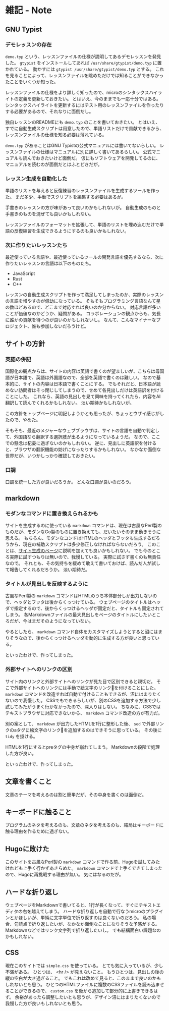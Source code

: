 # 雑記 - Note

## GNU Typist

### デモレッスンの存在

`demo.typ` という、レッスンファイルの仕様が説明してあるデモレッスンを発見した。
`gtypist` をインストールしてあれば `/usr/share/gtypist/demo.typ` に置かれている。
動かすには `gtypist /usr/share/gtypist/demo.typ` とする。
これを見ることによって、レッスンファイルを眺めただけでは知ることができなかったことをいくつか知った。

レッスンファイルの仕様をより詳しく知ったので、microのシンタックスハイライトの定義を更新しておきたい。
とはいえ、今のままでも一応十分ではある。
シンタックスハイライトを更新するにはテスト用のレッスンファイルを作ったりする必要があるので、それなりに面倒だし。

独自レッスンのREADMEにも `demo.typ` のことを書いておきたい。
とはいえ、すでに自動生成スクリプトは用意したので、単語リストだけで貢献できるから、レッスンファイルの仕様を知る必要は薄れている。

`demo.typ` があることはGNU Typistの公式マニュアルには書いてないらしい。
レッスンファイルの仕様はマニュアルに別に詳しく書いてあるらしい。
公式マニュアルも読んでおきたいけど面倒だ。
仮にもソフトウェアを開発してるのに、マニュアルを読むのが面倒だとはふとどきだが。

### レッスン生成を自動化した

単語のリストを与えると反復練習のレッスンファイルを生成するツールを作った。
まだ多少、手動でスクリプトを編集する必要はあるが。

手書きのレッスンの方が味があって良いのかもしれないが。
自動生成のものと手書きのものを混ぜても良いかもしれない。

レッスンファイルのフォーマットを拡張して、単語のリストを埋め込むだけで単語の反復練習を生成できるようにするのも良いかもしれない。

### 次に作りたいレッスンたち

最近使っている言語や、最近使っているツールの開発言語を優先するなら、次に作りたいレッスンの言語は以下のものたち。

* JavaScript
* Rust
* C++

レッスンの自動生成スクリプトを作って満足してしまったのか、実際のレッスンの言語を増やすのが億劫になっている。
そもそもプログラミング言語なんて星の数ほどあるので、どこまで対応すれば良いのか分からない。
対応言語が多いことが価値なのかどうか、疑問がある。
コラボレーションの観点からも、気長に誰かの貢献を待つのが良いのかもしれないし。
なんて、こんなマイナーなプロジェクト、誰も参加しないだろうけど。

## サイトの方針

### 英語の併記

国際化の観点からは、サイトの内容は英語で書くのが望ましいが、こちらは母国語が日本語で、英語は外国語なので、全部を英語で書くのは難しい。
なので基本的に、サイトの内容は日本語で書くことにする。
でもそれだと、日本語が読めない訪問者はそっ閉じしてしまうので、せめて各見出しだけは英語訳を付けることにした。
これなら、英語の見出しを見て興味を持ってくれたら、内容をAI翻訳して読んでくれるかもしれない。
淡い期待かもしれないが。

この方針をトップページに明記しようかとも思ったが、ちょっとウザイ感じがしたので、やめた。

そもそも、最近のメジャーなウェブブラウザは、サイトの言語を自動で判定して、外国語なら翻訳する選択肢が出るようになっているようだ。
なので、ここでの懸念は杞憂に過ぎないのかもしれない。
逆に、見出しに英語訳を付けると、ブラウザの翻訳機能の妨げになったりするかもしれない。
なかなか面倒な世界だが、いつかしっかり確認しておきたい。

### 口調

口調を統一した方が良いだろうか。
どんな口調が良いのだろう。

## markdown

### モダンなコマンドに置き換えられるかも

サイトを生成するのに使っている `markdown` コマンドは、現在は古風なPerl製のものだが、モダンなGo製のものに置き換えても、だいたいそのまま動きそうに思える。
もちろん、モダンなコンドはHTMLのヘッダとフッタも生成するだろうから、現在の補助スクリプトは多少修正しなければならないだろう。
このことは、[サイト生成のページ](github-pages.html)に説明を加えても良いかもしれない。
でも今のところ実際に試すつもりは無いので、我慢している。
実際に試さず書くのも無責任なので。
それとも、その気持ちを緩めて敢えて書いておけば、読んだ人が試して報告してくれるだろうか。
淡い期待だ。

### タイトルが見出しを反映するように

古風なPerl製の `markdown` コマンドはHTMLのうち本体部分しか出力しないので、ヘッダとフッタは後からくっつけている。
ウェブページのタイトルはヘッダで指定するので、後からくっつけるヘッダが固定だと、タイトルも固定されてしまう。
各Markdownファイルの最大見出しをページのタイトルにしたいところだが、今はまだそのようになっていない。

やるとしたら、 `markdown` コマンド自体をカスタマイズしようとすると沼にはまりそうなので、後からくっつけるヘッダを動的に生成する方が良いと思っている。

といったわけで、作ってしまった。

### 外部サイトへのリンクの区別

サイト内のリンクと外部サイトへのリンクが見た目で区別できると親切だ。
そこで外部サイトへのリンクには手動で絵文字のリンク🔗を付けることにした。
`markdown` コマンドを改造すれば自動で付けることもできるが、沼にはまりたくないので我慢した。
CSSでもできるらしいが、別のCSSを追加する方法で少し試してみたがうまく行かなかったので、深入りはしない。
ちなみに、CSSではテキストブラウザに対応できないから、 `markdown` コマンド改造の方が有力だ。

別の案として、 `markdown` が出力したHTMLを1行に整形した後、 `sed` で外部リンクのaタグに絵文字のリンク🔗を追加するのはできそうに思っている。
その後に `tidy` を掛ける。

HTMLを1行にするとpreタグの中身が崩れてしまう。
Markdownの段階で処理した方が良い。

といったわけで、作ってしまった。

## 文章を書くこと

文章のテーマを考えるのは割と簡単だが、その中身を書くのは面倒だ。

## キーボードに触ること

プログラムのネタを考えるのも、文章のネタを考えるのも、結局はキーボードに触る理由を作るために過ぎない。

## Hugoに敗けた

このサイトを古風なPerl製の `markdown` コマンドで作る前、Hugoを試してみたけれども上手く行かずあきらめた。
`markdown` コマンドで上手くできてしまったので、Hugoに再挑戦する理由が無い。
気にはなるのだが。

## ハードな折り返し

ウェブページをMarkdownで書いてると、1行が長くなって、すぐにテキストエディタの右を越えてしまう。
ハードな折り返しを自動で行なうmicroのプラグインとかほしいが、単純に文字単位で折り返すのは良くないのだろう。
私の場合、句読点で折り返したいが、なかなか面倒なことになりそうな予感がする。
Markdownなどではリンク文字列で折り返したいし。
でも結構面白い課題なのかもしれない。

## CSS

現在このサイトでは `simple.css` を使っている。
とても気に入っているが、少し不満がある。
ひとつは、 &lt;hr /&gt; が見えないこと。
もうひとつは、見出しの後の縦の空白が大き過ぎること。
でもこれは改めて見ると、このままで良いのかもしれないとも思う。
ひとつのHTMLファイルに複数のCSSファイルを読み込ませることができるので、 `custom.css` を後から追加して部分的に上書きできるはず。
余裕があったら調整したいとも思うが、デザイン沼にはまりたくないので我慢した方が良いもしれないとも思う。

